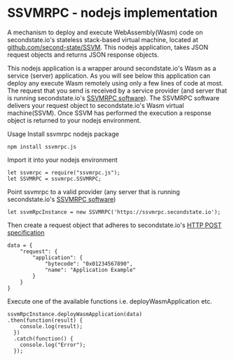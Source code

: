 # SSVMRPC - nodejs implementation
A mechanism to deploy and execute WebAssembly(Wasm) code on secondstate.io's stateless stack-based virtual machine, located at [github.com/second-state/SSVM](https://github.com/second-state/SSVM). This nodejs application, takes JSON request objects and returns JSON response objects. 

This nodejs application is a wrapper around secondstate.io's Wasm as a service (server) application. As you will see below this application can deploy any execute Wasm remotely using only a few lines of code at most. The request that you send is received by a service provider (and server that is running secondstate.io's [SSVMRPC software](https://github.com/second-state/SSVMRPC)). The SSVMRPC software delivers your request object to secondstate.io's Wasm virtual machine(SSVM). Once SSVM has performed the execution a response object is returned to your nodejs environment.

Usage
Install ssvmrpc nodejs package
```
npm install ssvmrpc.js
```
Import it into your nodejs environment
```
let ssvmrpc = require("ssvmrpc.js"); 
let SSVMRPC = ssvmrpc.SSVMRPC;
```
Point ssvmrpc to a valid provider (any server that is running secondstate.io's [SSVMRPC software](https://github.com/second-state/SSVMRPC))
```
let ssvmRpcInstance = new SSVMRPC('https://ssvmrpc.secondstate.io');
```
Then create a request object that adheres to secondstate.io's [HTTP POST specification](https://github.com/second-state/SSVMRPC/blob/master/documentation/specifications/http_post_specification.md)
```
data = {
	"request": {
		"application": {
			"bytecode": "0x01234567890",
			"name": "Application Example"
		}
	}
}

```
Execute one of the available functions i.e. deployWasmApplication etc.
```
ssvmRpcInstance.deployWasmApplication(data)
.then(function(result) {
    console.log(result);
  })
  .catch(function() {
    console.log("Error");
  });
```
